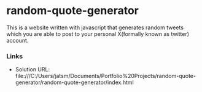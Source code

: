 # random-quote-generator
This is a website written with javascript that generates random tweets which you are able to post to your personal X(formally known as twitter) account.


### Links

- Solution URL:  file:///C:/Users/jatsm/Documents/Portfolio%20Projects/random-quote-generator/random-quote-generator/index.html
